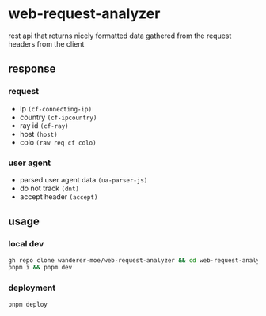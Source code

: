 # web-request-analyzer

rest api that returns nicely formatted data gathered from the request headers from the client

## response

### request

-   ip `(cf-connecting-ip)`
-   country `(cf-ipcountry)`
-   ray id `(cf-ray)`
-   host `(host)`
-   colo `(raw req cf colo)`

### user agent

-   parsed user agent data `(ua-parser-js)`
-   do not track `(dnt)`
-   accept header `(accept)`

## usage

### local dev

```bash
gh repo clone wanderer-moe/web-request-analyzer && cd web-request-analyzer
pnpm i && pnpm dev
```

### deployment

```bash
pnpm deploy
```
